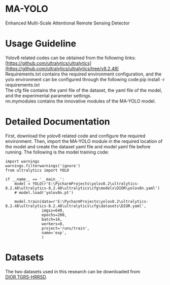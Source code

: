 MA-YOLO
===
Enhanced Multi-Scale Attentional Remote Sensing Detector

Usage Guideline
===
Yolov8 related codes can be obtained from the following links:[https://github.com/ultralytics/ultralytics](https://github.com/ultralytics/ultralytics/tree/v8.2.48)  
Requirements.txt contains the required environment configuration, and the yolo environment can be configured through the following code:pip install -r requirements.txt  
The cfg file contains the yaml file of the dataset, the yaml file of the model, and the experimental parameter settings.  
nn.mymodules contains the innovative modules of the MA-YOLO model.

Detailed Documentation
===
First, download the yolov8 related code and configure the required environment. Then, import the MA-YOLO module in the required location of the model and create the dataset yaml file and model yaml file before running. The following is the model training code:  

```
import warnings  
warnings.filterwarnings('ignore')  
from ultralytics import YOLO  

if __name__ == '__main__':
    model = YOLO(r'E:\PycharmProjects\yolov8.2\ultralytics-8.2.48\ultralytics-8.2.48\ultralytics\cfg\models\DIOR\yolov8n.yaml')
    # model.load('yolov8n.pt')

    model.train(data=r'E:\PycharmProjects\yolov8.2\ultralytics-8.2.48\ultralytics-8.2.48\ultralytics\cfg\datasets\DIOR.yaml',
                imgsz=640,
                epochs=200,
                batch=16,
                workers=8,
                project='runs/train',
                name='exp',
                )
```

Datasets
===
The two datasets used in this research can be downloaded from [DIOR](https://gitcode.com/Resource-Bundle-Collection/b7f4f/overview),[TGRS-HRRSD](https://github.com/CrazyStoneonRoad/TGRS-HRRSD-Dataset).
